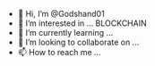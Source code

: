 - 👋 Hi, I’m @Godshand01
- 👀 I’m interested in ... BLOCKCHAIN
- 🌱 I’m currently learning ...
- 💞️ I’m looking to collaborate on ...
- 📫 How to reach me ...

<!---
Godshand01/Godshand01 is a ✨ special ✨ repository because its `README.md` (this file) appears on your GitHub profile.
You can click the Preview link to take a look at your changes.
--->
